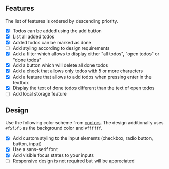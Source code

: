 ## Features

The list of features is ordered by descending priority.

- [x] Todos can be added using the add button
- [x] List all added todos
- [x] Added todos can be marked as done
- [ ] Add styling according to design requirements
- [x] Add a filter which allows to display either "all todos", "open todos" or "done todos"
- [x] Add a button which will delete all done todos
- [x] Add a check that allows only todos with 5 or more characters
- [x] Add a feature that allows to add todos when pressing enter in the textbox
- [x] Display the text of done todos different than the text of open todos
- [ ] Add local storage feature

## Design

Use the following color scheme from [coolors](https://coolors.co/ef476f-f5ab00-06d6a0-118ab2-073b4c). The design additionally uses `#f5f5f5` as the background color and `#ffffff`.

- [x] Add custom styling to the input elements (checkbox, radio button, button, input)
- [x] Use a sans-serif font
- [x] Add visible focus states to your inputs
- [ ] Responsive design is not required but will be appreciated
